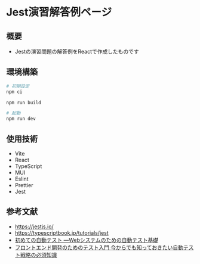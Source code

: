 # Jest演習解答例ページ

## 概要

- Jestの演習問題の解答例をReactで作成したものです

## 環境構築

```bash
# 初期設定
npm ci

npm run build

# 起動
npm run dev
```

## 使用技術

- Vite
- React
- TypeScript
- MUI
- Eslint
- Prettier
- Jest

## 参考文献

- <https://jestjs.io/>
- <https://typescriptbook.jp/tutorials/jest>
- [初めての自動テスト ―Webシステムのための自動テスト基礎](https://www.oreilly.co.jp/books/9784873118161)
- [フロントエンド開発のためのテスト入門 今からでも知っておきたい自動テスト戦略の必須知識](https://www.shoeisha.co.jp/book/detail/9784798178639)
